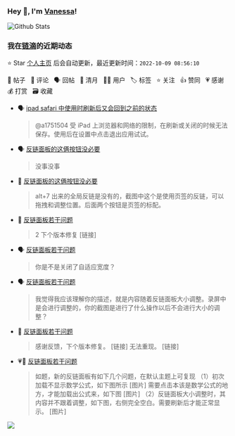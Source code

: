### Hey 👋, I'm [Vanessa](http://vanessa.b3log.org/)!

![Github Stats](https://github-readme-stats.vercel.app/api?username=Vanessa219&show_icons=true)

<!--events start -->

### 我在[链滴](https://ld246.com)的近期动态

⭐️ Star [个人主页](https://github.com/Vanessa219/Vanessa219) 后会自动更新，最近更新时间：`2022-10-09 08:56:10`

📝 帖子 &nbsp; 💬 评论 &nbsp; 🗣 回帖 &nbsp; 🌙 清月 &nbsp; 👨‍💻 用户 &nbsp; 🏷️ 标签 &nbsp; ⭐️ 关注 &nbsp; 👍 赞同 &nbsp; 💗 感谢 &nbsp; 💰 打赏 &nbsp; 🗃 收藏

* 🗣 [ipad safari 中使用时刷新后又会回到之前的状态](https://ld246.com/article/1663039979350/comment/1664705760095#comments)

  > @a1751504 受 iPad 上浏览器和网络的限制，在刷新或关闭的时候无法保存。使用后在设置中点击退出应用试试。
* 🗣 [反链面板的这俩按钮没必要](https://ld246.com/article/1665234713584/comment/1665236413684#comments)

  > 没事没事
* 💬 [反链面板的这俩按钮没必要](https://ld246.com/article/1665234713584/comment/1665236255478#comments)

  > alt+7 出来的全局反链是没有的，截图中这个是使用页签的反链，可以拖拽和调整位置。后面两个按钮是页签的标配。
* 💬 [反链面板若干问题](https://ld246.com/article/1665160519880/comment/1665233002920#comments)

  > 2 下个版本修复 [链接]
* 🗣 [反链面板若干问题](https://ld246.com/article/1665160519880/comment/1665229039123#comments)

  > 你是不是关闭了自适应宽度？
* 🗣 [反链面板若干问题](https://ld246.com/article/1665160519880/comment/1665197391039#comments)

  > 我觉得我应该理解你的描述，就是内容随着反链面板大小调整。录屏中是会进行调整的，你的截图是进行了什么操作以后不会进行大小的调整？
* 💬 [反链面板若干问题](https://ld246.com/article/1665160519880/comment/1665195699638#comments)

  > 感谢反馈，下个版本修复。 [链接] 无法重现。 [链接]
* 💗📝 [反链面板若干问题](https://ld246.com/article/1665160519880)

  > 如题，新的反链面板有如下几个问题，在默认主题上可复现 （1）初次加载不显示数学公式，如下图所示 [图片] 需要点击本该是数学公式的地方，才能加载出公式来，如下图 [图片] （2）反链面板大小调整时，其内容并不跟着调整，如下图，右侧完全空白。需要刷新后才能正常显示。 [图片]


<!--events end -->

<a title="Hits" target="_blank" href="https://github.com/Vanessa219/Vanessa219"><img src="https://hits.b3log.org/Vanessa219/Vanessa219.svg"></a>
